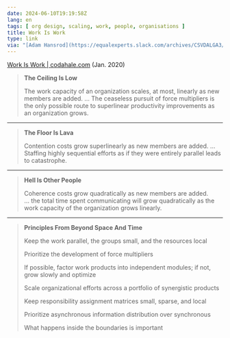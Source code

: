 ```yaml
---
date: 2024-06-10T19:19:58Z
lang: en
tags: [ org design, scaling, work, people, organisations ]
title: Work Is Work
type: link
via: "[Adam Hansrod](https://equalexperts.slack.com/archives/CSVDALGA3/p1717595558738889)"
---
```


[Work Is Work | codahale.com](https://codahale.com//work-is-work/) (Jan. 2020)

> **The Ceiling Is Low**
>
> The work capacity of an organization scales, at most, linearly as new members are added. … The ceaseless pursuit of force multipliers is the only possible route to superlinear productivity improvements as an organization grows.

---

> **The Floor Is Lava**
>
> Contention costs grow superlinearly as new members are added. … Staffing highly sequential efforts as if they were entirely parallel leads to catastrophe.

---

> **Hell Is Other People**
>
> Coherence costs grow quadratically as new members are added. … the total time spent communicating will grow quadratically as the work capacity of the organization grows linearly.

---

> **Principles From Beyond Space And Time**
>
> Keep the work parallel, the groups small, and the resources local
>
> Prioritize the development of force multipliers
>
> If possible, factor work products into independent modules; if not, grow slowly and optimize
>
> Scale organizational efforts across a portfolio of synergistic products
>
> Keep responsibility assignment matrices small, sparse, and local
>
> Prioritize asynchronous information distribution over synchronous
>
> What happens inside the boundaries is important
